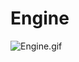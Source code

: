 # Engine

![Engine.gif](https://raw.githubusercontent.com/ravitchd/Solidworks/main/Engine/2cycl.gif)


